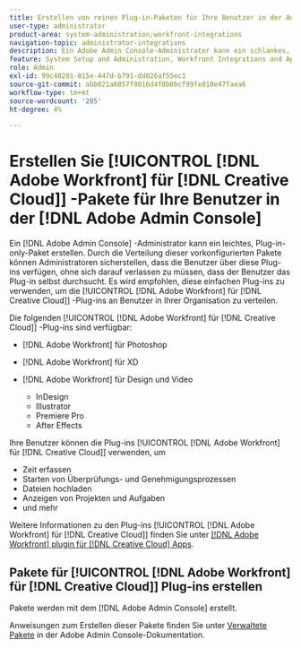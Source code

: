 ```yaml
---
title: Erstellen von reinen Plug-in-Paketen für Ihre Benutzer in der Adobe Admin Console
user-type: administrator
product-area: system-administration;workfront-integrations
navigation-topic: administrator-integrations
description: Ein Adobe Admin Console-Administrator kann ein schlankes, Plug-in-only-Paket erstellen. Durch die Verteilung dieser vorkonfigurierten Pakete können Administratoren sicherstellen, dass die Benutzer über diese Plug-ins verfügen, ohne sich darauf verlassen zu müssen, dass der Benutzer das Plug-in selbst durchsucht. Es wird empfohlen, diese einfachen Plug-ins zu verwenden, um die Adobe Workfront für Creative Cloud-Plug-ins an Benutzer in Ihrem Unternehmen zu verteilen.
feature: System Setup and Administration, Workfront Integrations and Apps
role: Admin
exl-id: 99c40201-815e-447d-b791-dd026af55ec1
source-git-commit: abb021a6857f8016d4f8b6bcf99fe818e47faea6
workflow-type: tm+mt
source-wordcount: '205'
ht-degree: 4%

---
```


# Erstellen Sie [!UICONTROL [!DNL Adobe Workfront] für [!DNL Creative Cloud]] -Pakete für Ihre Benutzer in der [!DNL Adobe Admin Console]

Ein [!DNL Adobe Admin Console] -Administrator kann ein leichtes, Plug-in-only-Paket erstellen. Durch die Verteilung dieser vorkonfigurierten Pakete können Administratoren sicherstellen, dass die Benutzer über diese Plug-ins verfügen, ohne sich darauf verlassen zu müssen, dass der Benutzer das Plug-in selbst durchsucht. Es wird empfohlen, diese einfachen Plug-ins zu verwenden, um die [!UICONTROL [!DNL Adobe Workfront] für [!DNL Creative Cloud]] -Plug-ins an Benutzer in Ihrer Organisation zu verteilen.

Die folgenden [!UICONTROL [!DNL Adobe Workfront] für [!DNL Creative Cloud]] -Plug-ins sind verfügbar:

* [!DNL Adobe Workfront] für Photoshop
* [!DNL Adobe Workfront] für XD
* [!DNL Adobe Workfront] für Design und Video

   * InDesign
   * Illustrator
   * Premiere Pro
   * After Effects

Ihre Benutzer können die Plug-ins [!UICONTROL [!DNL Adobe Workfront] für [!DNL Creative Cloud]] verwenden, um

* Zeit erfassen
* Starten von Überprüfungs- und Genehmigungsprozessen
* Dateien hochladen
* Anzeigen von Projekten und Aufgaben
* und mehr

Weitere Informationen zu den Plug-ins [!UICONTROL [!DNL Adobe Workfront] für [!DNL Creative Cloud]] finden Sie unter [[!DNL Adobe Workfront] plugin für  [!DNL Creative Cloud] Apps](/help/quicksilver/workfront-integrations-and-apps/adobe-workfront-for-creative-cloud/wf-adobe-cc.md).

## Pakete für [!UICONTROL [!DNL Adobe Workfront] für [!DNL Creative Cloud]] Plug-ins erstellen

Pakete werden mit dem [!DNL Adobe Admin Console] erstellt.

Anweisungen zum Erstellen dieser Pakete finden Sie unter [Verwaltete Pakete](https://helpx.adobe.com/enterprise/using/create-nul-packages.html#managed-packages) in der Adobe Admin Console-Dokumentation.
